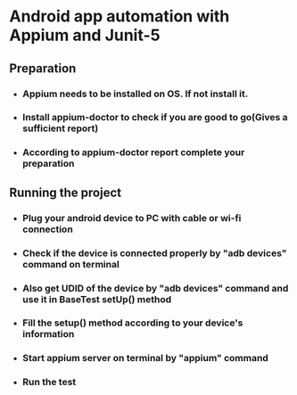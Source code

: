 # Android app automation with Appium and Junit-5

## Preparation

 * ### Appium needs to be installed on OS. If not install it.
 * ### Install appium-doctor to check if you are good to go(Gives a sufficient report)
 * ### According to appium-doctor report complete your preparation

## Running the project

* ### Plug your android device to PC with cable or wi-fi connection
* ### Check if the device is connected properly by "adb devices" command on terminal
* ### Also get UDID of the device by "adb devices" command and use it in BaseTest setUp() method
* ### Fill the setup() method according to your device's information  
* ### Start appium server on terminal by "appium" command
* ### Run the test

